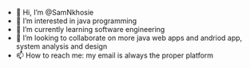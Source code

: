 - 👋 Hi, I’m @SamNkhosie
- 👀 I’m interested in java programming
- 🌱 I’m currently learning software engineering
- 💞️ I’m looking to collaborate on more java web apps and andriod app, system analysis and design
- 📫 How to reach me: my email is always the proper platform

<!---
SamNkhosie/SamNkhosie is a ✨ special ✨ repository because its `README.md` (this file) appears on your GitHub profile.
You can click the Preview link to take a look at your changes.
--->
